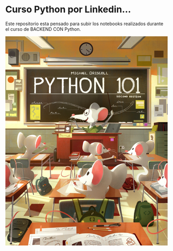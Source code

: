 # Curso Python por Linkedin...

Este repositorio esta pensado para subir los notebooks realizados durante el curso de BACKEND CON Python. 


![python](https://github.com/JaimeMoc/Curso_Python/blob/88d76cc198c6a14143e0904a594cb8c757ffabdf/python.jpg)
